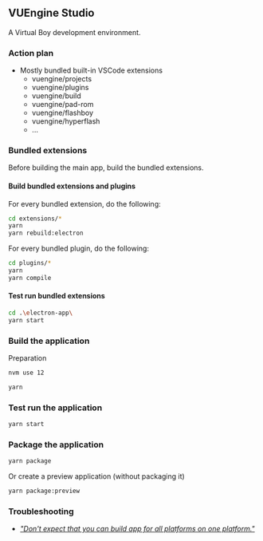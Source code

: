 ## VUEngine Studio

A Virtual Boy development environment.

### Action plan

- Mostly bundled built-in VSCode extensions
  - vuengine/projects
  - vuengine/plugins
  - vuengine/build
  - vuengine/pad-rom
  - vuengine/flashboy
  - vuengine/hyperflash
  - ...

### Bundled extensions

Before building the main app, build the bundled extensions.

#### Build bundled extensions and plugins

For every bundled extension, do the following:

```sh
cd extensions/*
yarn
yarn rebuild:electron
```

For every bundled plugin, do the following:

```sh
cd plugins/*
yarn
yarn compile
```

#### Test run bundled extensions

```sh
cd .\electron-app\
yarn start
```

### Build the application

Preparation

```sh
nvm use 12
```

```sh
yarn
```

### Test run the application

```sh
yarn start
```

### Package the application

```sh
yarn package
```

Or create a preview application (without packaging it)

```sh
yarn package:preview
```

### Troubleshooting

- [_"Don't expect that you can build app for all platforms on one platform."_](https://www.electron.build/multi-platform-build)
